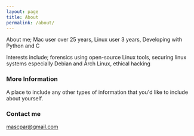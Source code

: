 ```yaml
---
layout: page
title: About
permalink: /about/
---
```


About me;
  Mac user over 25 years,
  Linux user 3 years,
  Developing with Python and C

Interests include;
  forensics using open-source Linux tools,
  securing linux systems especially Debian and Arch Linux,
  ethical hacking

### More Information

A place to include any other types of information that you'd like to include about yourself.

### Contact me

[mascpar@gmail.com](mailto:mascpar@gmail.com)
